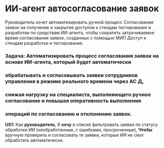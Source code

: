 # ИИ-агент автосогласование заявок

Руководитель хочет автоматизировать ручной процесс Согласования заявок на получение и 
закрытие доступов к стендам тестирования и разработки по средствам ИИ-агента, чтобы сократить
затрачиваемое время согласования заявок, созданных с помощью МИП Доступ к стендам разработки и тестирования.

### Задача: Автоматизировать процесс согласования заявок на основе ИИ-агента, который будет автоматически 
### обрабатывать и согласовывать заявки сотрудников управления в режиме реального времени через АС Д,
### снижая нагрузку на специалиста, выполняющего ручное согласование и повышая оперативность выполнения 
### операций по согласованию и отклонению заявок.

**US1:** Как **руководитель**,
Я **хочу** в списке фильтровать заявки по статусу обработки ИИ (необработанные, с ошибками, просроченные),
**Чтобы** вручную проверить и согласовать те заявки, которые ИИ не смог обработать автоматически.

